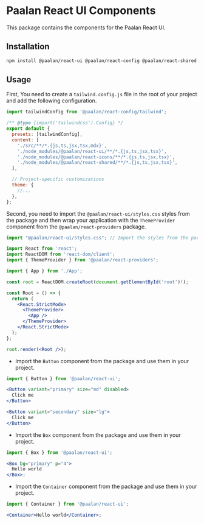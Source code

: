 # Paalan React UI Components

This package contains the components for the Paalan React UI.

## Installation

```bash
npm install @paalan/react-ui @paalan/react-config @paalan/react-shared @paalan/react-icons @paalan/react-hooks @paalan/react-providers
```

## Usage

First, You need to create a `tailwind.config.js` file in the root of your project and add the following configuration.

```js
import tailwindConfig from '@paalan/react-config/tailwind';

/** @type {import('tailwindcss').Config} */
export default {
  presets: [tailwindConfig],
  content: [
    './src/**/*.{js,ts,jsx,tsx,mdx}',
    './node_modules/@paalan/react-ui/**/*.{js,ts,jsx,tsx}',
    './node_modules/@paalan/react-icons/**/*.{js,ts,jsx,tsx}',
    './node_modules/@paalan/react-shared/**/*.{js,ts,jsx,tsx}',
  ],

  // Project-specific customizations
  theme: {
    //...
  },
};
```

Second, you need to import the `@paalan/react-ui/styles.css` styles from the package and then wrap your application with the `ThemeProvider` component from the `@paalan/react-providers` package.

```jsx
import "@paalan/react-ui/styles.css"; // Import the styles from the package

import React from 'react';
import ReactDOM from 'react-dom/client';
import { ThemeProvider } from '@paalan/react-providers';

import { App } from './App';

const root = ReactDOM.createRoot(document.getElementById('root')!);

const Root = () => {
  return (
    <React.StrictMode>
      <ThemeProvider>
        <App />
      </ThemeProvider>
    </React.StrictMode>
  );
};

root.render(<Root />);
```

- Import the `Button` component from the package and use them in your project.

```jsx
import { Button } from '@paalan/react-ui';

<Button variant="primary" size="md" disabled>
  Click me
</Button>

<Button variant="secondary" size="lg">
  Click me
</Button>
```

- Import the `Box` component from the package and use them in your project.

```jsx
import { Box } from '@paalan/react-ui';

<Box bg="primary" p="4">
  Hello world
</Box>;
```

- Import the `Container` component from the package and use them in your project.

```jsx
import { Container } from '@paalan/react-ui';

<Container>Hello world</Container>;
```
